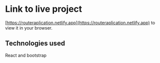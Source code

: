 # Link to live project

[https://routeraplication.netlify.app](https://routeraplication.netlify.app) to view it in your browser.
## Technologies used

React and bootstrap



#